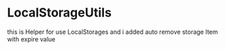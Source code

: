 # LocalStorageUtils
this is Helper for use LocalStorages and i added auto remove storage Item with expire value 
